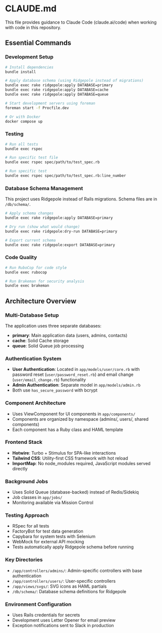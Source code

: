 # CLAUDE.md

This file provides guidance to Claude Code (claude.ai/code) when working with code in this repository.

## Essential Commands

### Development Setup
```bash
# Install dependencies
bundle install

# Apply database schema (using Ridgepole instead of migrations)
bundle exec rake ridgepole:apply DATABASE=primary
bundle exec rake ridgepole:apply DATABASE=cache
bundle exec rake ridgepole:apply DATABASE=queue

# Start development servers using foreman
foreman start -f Procfile.dev

# Or with Docker
docker compose up
```

### Testing
```bash
# Run all tests
bundle exec rspec

# Run specific test file
bundle exec rspec spec/path/to/test_spec.rb

# Run specific test
bundle exec rspec spec/path/to/test_spec.rb:line_number
```

### Database Schema Management
This project uses Ridgepole instead of Rails migrations. Schema files are in `/db/schema/`.

```bash
# Apply schema changes
bundle exec rake ridgepole:apply DATABASE=primary

# Dry run (show what would change)
bundle exec rake ridgepole:dry-run DATABASE=primary

# Export current schema
bundle exec rake ridgepole:export DATABASE=primary
```

### Code Quality
```bash
# Run RuboCop for code style
bundle exec rubocop

# Run Brakeman for security analysis
bundle exec brakeman
```

## Architecture Overview

### Multi-Database Setup
The application uses three separate databases:
- **primary**: Main application data (users, admins, contacts)
- **cache**: Solid Cache storage
- **queue**: Solid Queue job processing

### Authentication System
- **User Authentication**: Located in `app/models/user/core.rb` with password reset (`user/password_reset.rb`) and email change (`user/email_change.rb`) functionality
- **Admin Authentication**: Separate model in `app/models/admin.rb`
- Both use `has_secure_password` with bcrypt

### Component Architecture
- Uses ViewComponent for UI components in `app/components/`
- Components are organized by namespace (admins/, users/, shared components)
- Each component has a Ruby class and HAML template

### Frontend Stack
- **Hotwire**: Turbo + Stimulus for SPA-like interactions
- **Tailwind CSS**: Utility-first CSS framework with hot reload
- **ImportMap**: No node_modules required, JavaScript modules served directly

### Background Jobs
- Uses Solid Queue (database-backed) instead of Redis/Sidekiq
- Job classes in `app/jobs/`
- Monitoring available via Mission Control

### Testing Approach
- RSpec for all tests
- FactoryBot for test data generation
- Capybara for system tests with Selenium
- WebMock for external API mocking
- Tests automatically apply Ridgepole schema before running

### Key Directories
- `/app/controllers/admins/`: Admin-specific controllers with base authentication
- `/app/controllers/users/`: User-specific controllers  
- `/app/views/svgs/`: SVG icons as HAML partials
- `/db/schema/`: Database schema definitions for Ridgepole

### Environment Configuration
- Uses Rails credentials for secrets
- Development uses Letter Opener for email preview
- Exception notifications sent to Slack in production